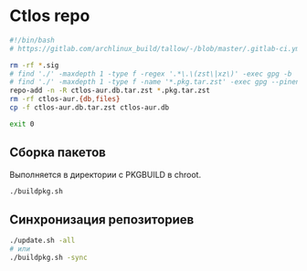 # Ctlos repo

```bash
#!/bin/bash
# https://gitlab.com/archlinux_build/tallow/-/blob/master/.gitlab-ci.yml

rm -rf *.sig
# find './' -maxdepth 1 -type f -regex '.*\.\(zst\|xz\)' -exec gpg -b '{}' \;
# find './' -maxdepth 1 -type f -name '*.pkg.tar.zst' -exec gpg --pinentry-mode loopback --passphrase=${GPG_PASS} -b '{}' \;
repo-add -n -R ctlos-aur.db.tar.zst *.pkg.tar.zst
rm -rf ctlos-aur.{db,files}
cp -f ctlos-aur.db.tar.zst ctlos-aur.db

exit 0
```

## Сборка пакетов

Выполняется в директории с PKGBUILD в chroot.

```bash
./buildpkg.sh
```

## Синхронизация репозиториев

```bash
./update.sh -all
# или
./buildpkg.sh -sync
```
